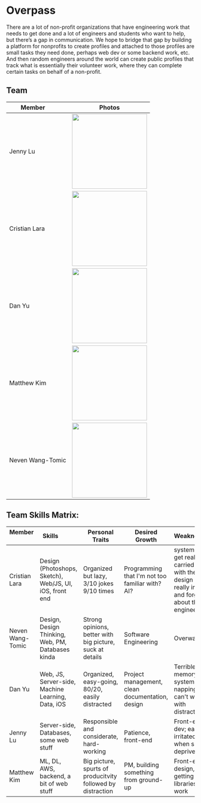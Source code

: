# Overpass

There are a lot of non-profit organizations that have engineering work that needs to get done and a lot of engineers and students who want to help, but there’s a gap in communication. We hope to bridge that gap by building a platform for nonprofits to create profiles and attached to those profiles are small tasks they need done, perhaps web dev or some backend work, etc. And then random engineers around the world can create public profiles that track what is essentially their volunteer work, where they can complete certain tasks on behalf of a non-profit.

## Team

| Member        | Photos |
|---|---|
| Jenny Lu | <img src="https://scontent-lax3-2.xx.fbcdn.net/v/t31.0-8/19787345_10212304145214668_3365721938108219112_o.jpg?oh=05442e313722317d94ef9a61a1073b25&oe=5ADBC961" height="200"> |
| Cristian Lara | <img src="https://scontent-lax3-2.xx.fbcdn.net/v/t31.0-8/26240436_1790660624278453_2368794821920835065_o.jpg?oh=24edfc3cb52881d4a211987a91dcc78d&oe=5AEBEA50" height="200"> |
| Dan Yu | <img src="https://scontent-lax3-2.xx.fbcdn.net/v/t1.0-9/16387150_10206642579183537_6546298417827281839_n.jpg?oh=7b9dfa6273becd9f06da729b7a4ce545&oe=5AE3AD3A" height="200"> |
| Matthew Kim | <img src="https://scontent-lax3-2.xx.fbcdn.net/v/t1.0-9/26730861_1809305125746315_3229905711863425946_n.jpg?oh=f17c6cb580ce6e025fd9d31430167d26&oe=5ADD3A8B" height="200"> |
| Neven Wang-Tomic | <img src="https://scontent-lax3-2.xx.fbcdn.net/v/t31.0-8/16422694_1172563559509500_7043078602013424425_o.jpg?oh=6e5416927c05a801e24a9234b70a6c84&oe=5AEC28C9" width="200"> |


## Team Skills Matrix:

| Member        | Skills           | Personal Traits  | Desired Growth | Weaknesses |
| ------------- |-------------|-----|-|-|
| Cristian Lara      | Design (Photoshops, Sketch), Web/JS, UI, iOS, front end | Organized but lazy, 3/10 jokes 9/10 times |Programming that I'm not too familiar with? AI?|systems, C, I get really carried away with the design if I'm really into it and forget about the engineering|
| Neven Wang-Tomic  | Design, Design Thinking, Web, PM, Databases kinda | Strong opinions, better with big picture, suck at details | Software Engineering | Overwatch |
| Dan Yu | Web, JS, Server-side, Machine Learning, Data, iOS | Organized, easy-going, 80/20, easily distracted | Project management, clean documentation, design  | Terrible memory, systems, napping, can't work with distractions |
| Jenny Lu | Server-side, Databases, some web stuff  | Responsible and considerate, hard-working | Patience, front-end | Front-end dev; easily irritated when sleep-deprived |
| Matthew Kim | ML, DL, AWS, backend, a bit of web stuff | Big picture, spurts of producitvity followed by distraction | PM, building something from ground-up | Front-end, design, getting libraries to work |
